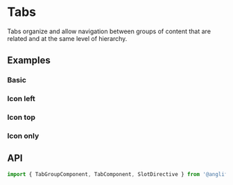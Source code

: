 # Tabs

<app-references
issues="https://github.com/valentingavran/anglify/labels/component%3A%20Tab"
material-design="https://material.io/components/tabs"
w3c="https://www.w3.org/WAI/ARIA/apg/patterns/tabpanel/"/>

Tabs organize and allow navigation between groups of content that are related and at the same level of hierarchy.

## Examples

### Basic

<app-code-example component="tab" example="basic"></app-code-example>

### Icon left

<app-code-example component="tab" example="icon-left"></app-code-example>

### Icon top

<app-code-example component="tab" example="icon-top"></app-code-example>

### Icon only

<app-code-example component="tab" example="icon-only"></app-code-example>

## API

```typescript
import { TabGroupComponent, TabComponent, SlotDirective } from '@anglify/components';
```

<app-inputs-table components="TabGroupComponent, TabComponent"></app-inputs-table>

<app-styling-table component="tab"></app-styling-table>

